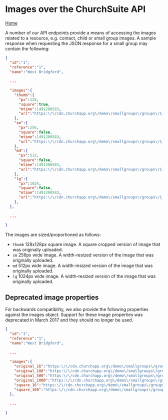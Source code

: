 # Images over the ChurchSuite API

[Home](https://github.com/ChurchSuite/churchsuite-api)

A number of our API endpoints provide a means of accessing the images related to a resource, e.g. contact, child or small group images. A sample response when requesting the JSON response for a small group may contain the following:

```json
{
  "id":"1",
  "reference":"1",
  "name":"West Bridgford",
  
  ...
  
  "images":{
    "thumb":{
      "px":128,
      "square":true,
      "mtime":1491208583,
      "url":"https:\/\/cdn.churchapp.org\/demo\/smallgroups\/groups\/1_ZqHg09Wp_thumb.jpg"
    },
    "sm":{
      "px":256,
      "square":false,
      "mtime":1491208583,
      "url":"https:\/\/cdn.churchapp.org\/demo\/smallgroups\/groups\/1_ZqHg09Wp_sm.jpg"
    },
    "md":{
      "px":512,
      "square":false,
      "mtime":1491208583,
      "url":"https:\/\/cdn.churchapp.org\/demo\/smallgroups\/groups\/1_ZqHg09Wp_md.jpg"
    },
    "lg":{
      "px":1024,
      "square":false,
      "mtime":1491208583,
      "url":"https:\/\/cdn.churchapp.org\/demo\/smallgroups\/groups\/1_ZqHg09Wp_lg.jpg"
    },
  },
  
  ...
  
}
```

The images are sized/proportioned as follows:
* `thumb` 128x128px square image. A square cropped version of image that was originally uploaded.
* `sm` 256px wide image. A width-resized version of the image that was originally uploaded.
* `md` 512px wide image. A width-resized version of the image that was originally uploaded.
* `lg` 1024px wide image. A width-resized version of the image that was originally uploaded.

## Deprecated image properties

For backwards compatibility, we also provide the following properties against the images object. Support for these image properties was deprecated in March 2017 and they should no longer be used.

```json
{
  "id":"1",
  "reference":"1",
  "name":"West Bridgford",
  
  ...
  
  "images":{
    "original_16":"https:\/\/cdn.churchapp.org\/demo\/smallgroups\/groups\/1_ZqHg09Wp_thumb.jpg",
    "original_100":"https:\/\/cdn.churchapp.org\/demo\/smallgroups\/groups\/1_ZqHg09Wp_sm.jpg",
    "original_500":"https:\/\/cdn.churchapp.org\/demo\/smallgroups\/groups\/1_ZqHg09Wp_md.jpg",
    "original_1000":"https:\/\/cdn.churchapp.org\/demo\/smallgroups\/groups\/1_ZqHg09Wp_lg.jpg",
    "square_16":"https:\/\/cdn.churchapp.org\/demo\/smallgroups\/groups\/1_ZqHg09Wp_thumb.jpg",
    "square_100":"https:\/\/cdn.churchapp.org\/demo\/smallgroups\/groups\/1_ZqHg09Wp_thumb.jpg"
  },
  
  ...
  
}
```
